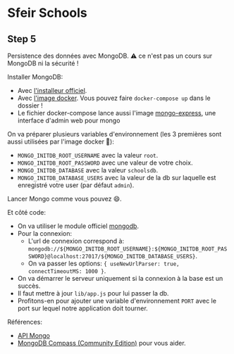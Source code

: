 # Sfeir Schools

## Step 5

Persistence des données avec MongoDB. :warning: ce n'est pas un cours sur MongoDB ni la sécurité !

Installer MongoDB:

- Avec [l'installeur officiel](https://www.mongodb.com/download-center?jmp=tutorials#community).
- Avec [l'image docker](https://hub.docker.com/_/mongo/). Vous pouvez faire `docker-compose up` dans le dossier !
- Le fichier docker-compose lance aussi l'image [mongo-express](https://www.npmjs.com/package/mongo-express), une interface d'admin web pour mongo

On va préparer plusieurs variables d'environnement (les 3 premières sont aussi utilisées par l'image docker :whale:):

- `MONGO_INITDB_ROOT_USERNAME` avec la valeur `root`.
- `MONGO_INITDB_ROOT_PASSWORD` avec une valeur de votre choix.
- `MONGO_INITDB_DATABASE` avec la valeur `schoolsdb`.
- `MONGO_INITDB_DATABASE_USERS` avec la valeur de la db sur laquelle est enregistré votre user (par défaut `admin`).

Lancer Mongo comme vous pouvez :smile:.

Et côté code:

- On va utiliser le module officiel [mongodb](https://www.npmjs.com/package/mongodb).
- Pour la connexion:
  - L'url de connexion correspond à: `mongodb://${MONGO_INITDB_ROOT_USERNAME}:${MONGO_INITDB_ROOT_PASSWORD}@localhost:27017/${MONGO_INITDB_DATABASE_USERS}`.
  - On va passer les options: `{ useNewUrlParser: true, connectTimeoutMS: 1000 }`.
- On va démarrer le serveur uniquement si la connexion à la base est un succès.
- Il faut mettre à jour `lib/app.js` pour lui passer la db.
- Profitons-en pour ajouter une variable d'environnement `PORT` avec le port sur lequel notre application doit tourner.

Références:

- [API Mongo](http://mongodb.github.io/node-mongodb-native/3.0/api/index.html)
- [MongoDB Compass (Community Edition)](https://www.mongodb.com/download-center?jmp=hero#compass) pour vous aider.